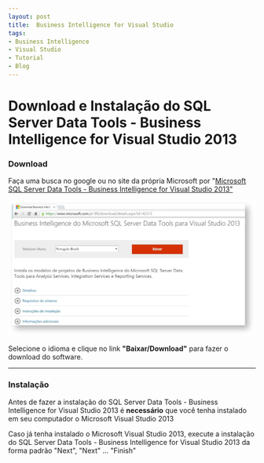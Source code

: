 ```yaml
---
layout: post
title:  Business Intelligence for Visual Studio
tags:
- Business Intelligence
- Visual Studio
- Tutorial
- Blog
---
```


<h1 id="heading1">Download e Instalação do SQL Server Data Tools - Business Intelligence for Visual Studio 2013</h1>

<h3 id="heading3">Download</h3>

<p>Faça uma busca no google ou no site da própria Microsoft por "<a href="https://www.microsoft.com/en-us/download/details.aspx?id=42313">Microsoft SQL Server Data Tools - Business Intelligence for Visual Studio 2013"</a></p>

<p><img src="https://github.com/mateusblopes/mateusblopes.github.io/blob/master/_posts/img/BIVisualStudio1.jpg" alt="Fazendo Download SQL Server Data Tools - Business Intelligence for Visual Studio 2013" /></p>

<p>Selecione o idioma e clique no link <strong>"Baixar/Download"</strong> para fazer o download do software.</p>

<hr />

<h3 id="heading3">Instalação</h3>

<p>Antes de fazer a instalação do SQL Server Data Tools - Business Intelligence for Visual Studio 2013 é <strong>necessário</strong> que você tenha instalado em seu computador o Microsoft Visual Studio 2013</p>
<p>Caso já tenha instalado o Microsoft Visual Studio 2013, execute a instalação do SQL Server Data Tools - Business Intelligence for Visual Studio 2013 da forma padrão "Next", "Next" ... "Finish" </p>